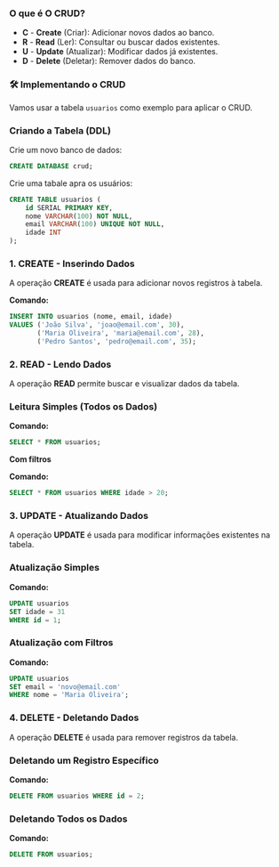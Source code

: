 <!-- CRUD - NO BANCO DE DADOS -->

<!-- EXERCÍCIOS PRÁTICOS NO BEEKEPERSTUDIO -->

### **O que é O CRUD?**

- **C** - **Create** (Criar): Adicionar novos dados ao banco.
- **R** - **Read** (Ler): Consultar ou buscar dados existentes.
- **U** - **Update** (Atualizar): Modificar dados já existentes.
- **D** - **Delete** (Deletar): Remover dados do banco.

### **🛠️ Implementando o CRUD**

Vamos usar a tabela `usuarios` como exemplo para aplicar o CRUD.

### **Criando a Tabela (DDL)**

Crie um novo banco de dados:
```sql
CREATE DATABASE crud;
```

Crie uma tabale apra os usuários:
```sql
CREATE TABLE usuarios (
    id SERIAL PRIMARY KEY,
    nome VARCHAR(100) NOT NULL,
    email VARCHAR(100) UNIQUE NOT NULL,
    idade INT
);
```


### **1. CREATE - Inserindo Dados**

A operação **CREATE** é usada para adicionar novos registros à tabela.

**Comando:**
```sql
INSERT INTO usuarios (nome, email, idade)
VALUES ('João Silva', 'joao@email.com', 30),
       ('Maria Oliveira', 'maria@email.com', 28),
       ('Pedro Santos', 'pedro@email.com', 35);
```


### **2. READ - Lendo Dados**

A operação **READ** permite buscar e visualizar dados da tabela.

### **Leitura Simples (Todos os Dados)**

**Comando:**
```sql
SELECT * FROM usuarios;
```

**Com filtros**

**Comando:**
```sql
SELECT * FROM usuarios WHERE idade > 20;
```


### **3. UPDATE - Atualizando Dados**

A operação **UPDATE** é usada para modificar informações existentes na tabela.

### **Atualização Simples**

**Comando:**
```sql
UPDATE usuarios
SET idade = 31
WHERE id = 1;
```

### **Atualização com Filtros**

**Comando:**
```sql
UPDATE usuarios
SET email = 'novo@email.com'
WHERE nome = 'Maria Oliveira';
```


### **4. DELETE - Deletando Dados**

A operação **DELETE** é usada para remover registros da tabela.

### **Deletando um Registro Específico**

**Comando:**
```sql
DELETE FROM usuarios WHERE id = 2;
```

### **Deletando Todos os Dados**

**Comando:**
```sql
DELETE FROM usuarios;
```